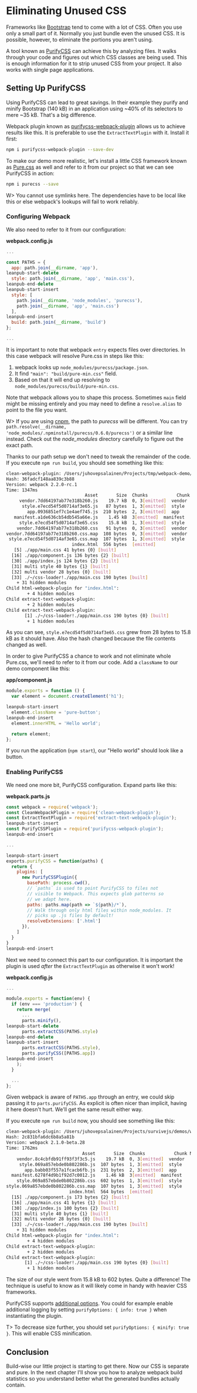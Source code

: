 # Eliminating Unused CSS

Frameworks like [Bootstrap](https://getbootstrap.com/) tend to come with a lot of CSS. Often you use only a small part of it. Normally you just bundle even the unused CSS. It is possible, however, to eliminate the portions you aren't using.

A tool known as [PurifyCSS](https://github.com/purifycss/purifycss) can achieve this by analyzing files. It walks through your code and figures out which CSS classes are being used. This is enough information for it to strip unused CSS from your project. It also works with single page applications.

## Setting Up PurifyCSS

Using PurifyCSS can lead to great savings. In their example they purify and minify Bootstrap (140 kB) in an application using ~40% of its selectors to mere ~35 kB. That's a big difference.

Webpack plugin known as [purifycss-webpack-plugin](https://www.npmjs.com/package/purifycss-webpack-plugin) allows us to achieve results like this. It is preferable to use the `ExtractTextPlugin` with it. Install it first:

```bash
npm i purifycss-webpack-plugin --save-dev
```

To make our demo more realistic, let's install a little CSS framework known as [Pure.css](http://purecss.io/) as well and refer to it from our project so that we can see PurifyCSS in action:

```bash
npm i purecss --save
```

W> You cannot use symlinks here. The dependencies have to be local like this or else webpack's lookups will fail to work reliably.

### Configuring Webpack

We also need to refer to it from our configuration:

**webpack.config.js**

```javascript
...

const PATHS = {
  app: path.join(__dirname, 'app'),
leanpub-start-delete
  style: path.join(__dirname, 'app', 'main.css'),
leanpub-end-delete
leanpub-start-insert
  style: [
    path.join(__dirname, 'node_modules', 'purecss'),
    path.join(__dirname, 'app', 'main.css')
  ],
leanpub-end-insert
  build: path.join(__dirname, 'build')
};

...
```

It is important to note that webpack `entry` expects files over directories. In this case webpack will resolve Pure.css in steps like this:

1. webpack looks up `node_modules/purecss/package.json`.
2. It find `"main": "build/pure-min.css"` field.
3. Based on that it will end up resolving to `node_modules/purecss/build/pure-min.css`.

Note that webpack allows you to shape this process. Sometimes `main` field might be missing entirely and you may need to define a `resolve.alias` to point to the file you want.

W> If you are using [cnpm](https://cnpmjs.org/), the path to *purecss* will be different. You can try `path.resolve(__dirname, 'node_modules/.npminstall/purecss/0.6.0/purecss')` or a similar line instead. Check out the *node_modules* directory carefully to figure out the exact path.

Thanks to our path setup we don't need to tweak the remainder of the code. If you execute `npm run build`, you should see something like this:

```bash
clean-webpack-plugin: /Users/juhovepsalainen/Projects/tmp/webpack-demo/build has been removed.
Hash: 36fadcf148aa839c3b88
Version: webpack 2.2.0-rc.1
Time: 1347ms
                              Asset       Size  Chunks           Chunk Names
     vendor.7dd64197ab77e318b260.js    19.7 kB  0, 3[emitted]  vendor
      style.e7ecd54f5d0714af3e65.js   87 bytes  1, 3[emitted]  style
        app.0936851ef7c1e4aef745.js  210 bytes  2, 3[emitted]  app
   manifest.a1de636cb54db545a66e.js    1.45 kB  3[emitted]  manifest
     style.e7ecd54f5d0714af3e65.css    15.8 kB  1, 3[emitted]  style
    vendor.7dd64197ab77e318b260.css   91 bytes  0, 3[emitted]  vendor
vendor.7dd64197ab77e318b260.css.map  108 bytes  0, 3[emitted]  vendor
 style.e7ecd54f5d0714af3e65.css.map  107 bytes  1, 3[emitted]  style
                         index.html  556 bytes  [emitted]
   [5] ./app/main.css 41 bytes {0} [built]
  [16] ./app/component.js 136 bytes {2} [built]
  [30] ./app/index.js 124 bytes {2} [built]
  [31] multi style 40 bytes {1} [built]
  [32] multi vendor 28 bytes {0} [built]
  [33] ./~/css-loader!./app/main.css 190 bytes [built]
    + 31 hidden modules
Child html-webpack-plugin for "index.html":
        + 4 hidden modules
Child extract-text-webpack-plugin:
        + 2 hidden modules
Child extract-text-webpack-plugin:
       [1] ./~/css-loader!./app/main.css 190 bytes {0} [built]
        + 1 hidden modules
```

As you can see, `style.e7ecd54f5d0714af3e65.css` grew from 28 bytes to 15.8 kB as it should have. Also the hash changed because the file contents changed as well.

In order to give PurifyCSS a chance to work and not eliminate whole Pure.css, we'll need to refer to it from our code. Add a `className` to our demo component like this:

**app/component.js**

```javascript
module.exports = function () {
  var element = document.createElement('h1');

leanpub-start-insert
  element.className = 'pure-button';
leanpub-end-insert
  element.innerHTML = 'Hello world';

  return element;
};
```

If you run the application (`npm start`), our "Hello world" should look like a button.

### Enabling PurifyCSS

We need one more bit, PurifyCSS configuration. Expand parts like this:

**webpack.parts.js**

```javascript
const webpack = require('webpack');
const CleanWebpackPlugin = require('clean-webpack-plugin');
const ExtractTextPlugin = require('extract-text-webpack-plugin');
leanpub-start-insert
const PurifyCSSPlugin = require('purifycss-webpack-plugin');
leanpub-end-insert

...

leanpub-start-insert
exports.purifyCSS = function(paths) {
  return {
    plugins: [
      new PurifyCSSPlugin({
        basePath: process.cwd(),
        // `paths` is used to point PurifyCSS to files not
        // visible to Webpack. This expects glob patterns so
        // we adapt here.
        paths: paths.map(path => `${path}/*`),
        // Walk through only html files within node_modules. It
        // picks up .js files by default!
        resolveExtensions: ['.html']
      }),
    ]
  }
}
leanpub-end-insert
```

Next we need to connect this part to our configuration. It is important the plugin is used *after* the `ExtractTextPlugin` as otherwise it won't work!

**webpack.config.js**

```javascript
...

module.exports = function(env) {
  if (env === 'production') {
    return merge(
      ...
      parts.minify(),
leanpub-start-delete
      parts.extractCSS(PATHS.style)
leanpub-end-delete
leanpub-start-insert
      parts.extractCSS(PATHS.style),
      parts.purifyCSS([PATHS.app])
leanpub-end-insert
    );
  }

  ...
};
```

Given webpack is aware of `PATHS.app` through an entry, we could skip passing it to `parts.purifyCSS`. As explicit is often nicer than implicit, having it here doesn't hurt. We'll get the same result either way.

If you execute `npm run build` now, you should see something like this:

```bash
clean-webpack-plugin: /Users/juhovepsalainen/Projects/survivejs/demos/webpack-demo/build has been removed.
Hash: 2c831bfa6dc6b8a5a81b
Version: webpack 2.1.0-beta.28
Time: 1762ms
                             Asset       Size  Chunks           Chunk Names
    vendor.8c4cbfdb91ff93f3f3c5.js    19.7 kB  0, 3[emitted]  vendor
     style.069a857ebde0b802286b.js  107 bytes  1, 3[emitted]  style
       app.babb03f557a1fcacb6fb.js  231 bytes  2, 3[emitted]  app
  manifest.6278f4d9b1f92d7c0012.js    1.46 kB  3[emitted]  manifest
    style.069a857ebde0b802286b.css  602 bytes  1, 3[emitted]  style
style.069a857ebde0b802286b.css.map  107 bytes  1, 3[emitted]  style
                        index.html  564 bytes  [emitted]
  [15] ./app/component.js 173 bytes {2} [built]
  [16] ./app/main.css 41 bytes {1} [built]
  [30] ./app/index.js 100 bytes {2} [built]
  [31] multi style 40 bytes {1} [built]
  [32] multi vendor 28 bytes {0} [built]
  [33] ./~/css-loader!./app/main.css 190 bytes [built]
    + 31 hidden modules
Child html-webpack-plugin for "index.html":
        + 4 hidden modules
Child extract-text-webpack-plugin:
        + 2 hidden modules
Child extract-text-webpack-plugin:
       [1] ./~/css-loader!./app/main.css 190 bytes {0} [built]
        + 1 hidden modules
```

The size of our style went from 15.8 kB to 602 bytes. Quite a difference! The technique is useful to know as it will likely come in handy with heavier CSS frameworks.

PurifyCSS supports [additional options](https://github.com/purifycss/purifycss#the-optional-options-argument). You could for example enable additional logging by setting `purifyOptions: { info: true }` when instantiating the plugin.

T> To decrease size further, you should set `purifyOptions: { minify: true }`. This will enable CSS minification.

## Conclusion

Build-wise our little project is starting to get there. Now our CSS is separate and pure. In the next chapter I'll show you how to analyze webpack build statistics so you understand better what the generated bundles actually contain.
